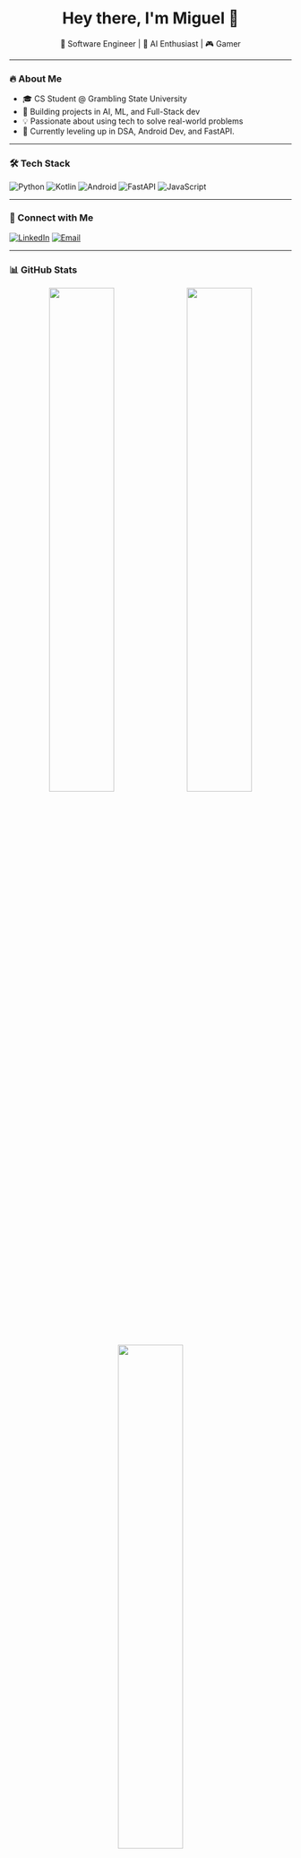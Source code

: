 <h1 align="center">Hey there, I'm Miguel 👋</h1>
<p align="center">🚀 Software Engineer | 🧠 AI Enthusiast | 🎮 Gamer </p>

***

### 🔥 About Me
- 🎓 CS Student @ Grambling State University
- 🤖 Building projects in AI, ML, and Full-Stack dev
- 💡 Passionate about using tech to solve real-world problems
- 🌱 Currently leveling up in DSA, Android Dev, and FastAPI.

***

### 🛠️ Tech Stack
![Python](https://img.shields.io/badge/-Python-333333?style=flat&logo=python)
![Kotlin](https://img.shields.io/badge/-Kotlin-333333?style=flat&logo=kotlin)
![Android](https://img.shields.io/badge/-Android-333333?style=flat&logo=android)
![FastAPI](https://img.shields.io/badge/-FastAPI-333333?style=flat&logo=fastapi)
![JavaScript](https://img.shields.io/badge/-JavaScript-333333?style=flat&logo=javascript)

***

### 🔗 Connect with Me
[![LinkedIn](https://img.shields.io/badge/-LinkedIn-blue?style=flat&logo=linkedin&logoColor=white)](https://www.linkedin.com/in/migztech/)
[![Email](https://img.shields.io/badge/-Email-red?style=flat&logo=gmail&logoColor=white)](mailto:shemamiguel2023@gmail.com)

***

### 📊 GitHub Stats
<p align="center">
  <img src="https://github-readme-stats.vercel.app/api?username=SNMiguel&show_icons=true&theme=radical" width="48%" />
  <img src="https://github-readme-streak-stats.herokuapp.com/?user=SNMiguel&theme=radical" width="48%" />
</p>

<p align="center">
  <img src="https://github-readme-stats.vercel.app/api/top-langs/?username=SNMiguel&layout=compact&theme=radical" width="48%" />
</p>
